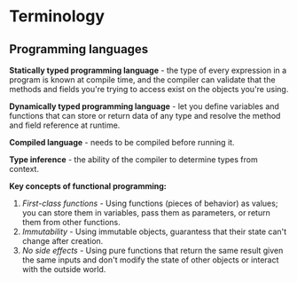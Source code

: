 # Terminology

## Programming languages

**Statically typed programming language** - the type of every expression in a program is known at compile time, 
and the compiler can validate that the methods and fields you're trying to access exist on the objects you're using.

**Dynamically typed programming language** - let you define variables and functions that can store or return data of any type 
and resolve the method and field reference at runtime.

**Compiled language** - needs to be compiled before running it.

**Type inference** - the ability of the compiler to determine types from context.

**Key concepts of functional programming:**
1. *First-class functions* - Using functions (pieces of behavior) as values; you can store them in variables, 
pass them as parameters, or return them from other functions.
2. *Immutability* - Using immutable objects, guarantess that their state can't change after creation.
3. *No side effects* - Using pure functions that return the same result given the same inputs and don't modify the state of 
other objects or interact with the outside world.

